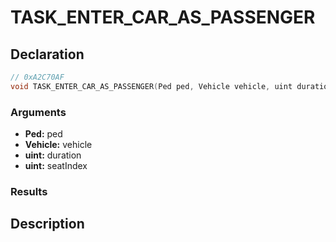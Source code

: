 # TASK_ENTER_CAR_AS_PASSENGER

## Declaration
```cpp
// 0xA2C70AF
void TASK_ENTER_CAR_AS_PASSENGER(Ped ped, Vehicle vehicle, uint duration, uint seatIndex);
```

### Arguments
- **Ped:** ped
- **Vehicle:** vehicle
- **uint:** duration
- **uint:** seatIndex

### Results

## Description
